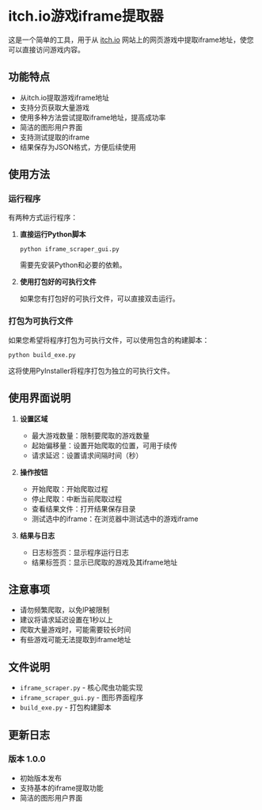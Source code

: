 # itch.io游戏iframe提取器

这是一个简单的工具，用于从 [itch.io](https://itch.io) 网站上的网页游戏中提取iframe地址，使您可以直接访问游戏内容。

## 功能特点

- 从itch.io提取游戏iframe地址
- 支持分页获取大量游戏
- 使用多种方法尝试提取iframe地址，提高成功率
- 简洁的图形用户界面
- 支持测试提取的iframe
- 结果保存为JSON格式，方便后续使用

## 使用方法

### 运行程序

有两种方式运行程序：

1. **直接运行Python脚本**

   ```
   python iframe_scraper_gui.py
   ```

   需要先安装Python和必要的依赖。

2. **使用打包好的可执行文件**

   如果您有打包好的可执行文件，可以直接双击运行。

### 打包为可执行文件

如果您希望将程序打包为可执行文件，可以使用包含的构建脚本：

```
python build_exe.py
```

这将使用PyInstaller将程序打包为独立的可执行文件。

## 使用界面说明

1. **设置区域**
   - 最大游戏数量：限制要爬取的游戏数量
   - 起始偏移量：设置开始爬取的位置，可用于续传
   - 请求延迟：设置请求间隔时间（秒）

2. **操作按钮**
   - 开始爬取：开始爬取过程
   - 停止爬取：中断当前爬取过程
   - 查看结果文件：打开结果保存目录
   - 测试选中的iframe：在浏览器中测试选中的游戏iframe

3. **结果与日志**
   - 日志标签页：显示程序运行日志
   - 结果标签页：显示已爬取的游戏及其iframe地址

## 注意事项

- 请勿频繁爬取，以免IP被限制
- 建议将请求延迟设置在1秒以上
- 爬取大量游戏时，可能需要较长时间
- 有些游戏可能无法提取到iframe地址

## 文件说明

- `iframe_scraper.py` - 核心爬虫功能实现
- `iframe_scraper_gui.py` - 图形界面程序
- `build_exe.py` - 打包构建脚本

## 更新日志

### 版本 1.0.0
- 初始版本发布
- 支持基本的iframe提取功能
- 简洁的图形用户界面 